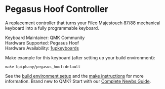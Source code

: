# Pegasus Hoof Controller

A replacement controller that turns your Filco Majestouch 87/88 mechanical keyboard into a fully programmable keyboard.

Keyboard Maintainer: QMK Community  
Hardware Supported: Pegasus Hoof  
Hardware Availability: [1upkeyboards](https://www.1upkeyboards.com/shop/controllers/filco-pegasus-hoof-controller/)

Make example for this keyboard (after setting up your build environment):

    make bpiphany/pegasus_hoof:default

See the [build environment setup](https://docs.qmk.fm/#/getting_started_build_tools) and the [make instructions](https://docs.qmk.fm/#/getting_started_make_guide) for more information. Brand new to QMK? Start with our [Complete Newbs Guide](https://docs.qmk.fm/#/newbs).
